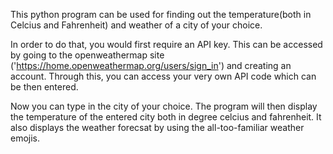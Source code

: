 This python program can be used for finding out the temperature(both in Celcius and Fahrenheit) and weather of a city of your choice.

In order to do that, you would first require an API key.
This can be accessed by going to the openweathermap site ('https://home.openweathermap.org/users/sign_in') and creating an account.
Through this, you can access your very own API code which can be then entered.

Now you can type in the city of your choice.
The program will then display the temperature of the entered city both in degree celcius and fahrenheit.
It also displays the weather forecsat by using the all-too-familiar weather emojis.
